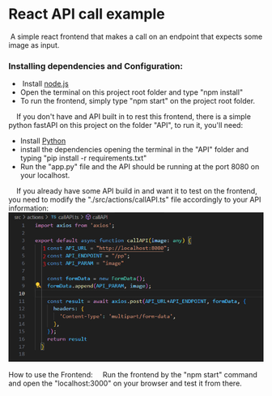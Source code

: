 # React API call example
 A simple react frontend that makes a call on an endpoint that expects some image as input.

### Installing dependencies and Configuration:
-  Install [node.js](https://nodejs.org/en)
- Open the terminal on this project root folder and type "npm install"
- To run the frontend, simply type "npm start" on the project root folder.

    If you don't have and API built in to rest this frontend, there is a simple python fastAPI on this project on the folder "API", to run it, you'll need:
- Install [Python](https://www.python.org)
- install the dependencies opening the terminal in the "API" folder and typing "pip install -r requirements.txt"
- Run the "app.py" file and the API should be running at the port 8080 on your localhost.

    If you already have some API build in and want it to test on the frontend, you need to modify the "./src/actions/callAPI.ts" file accordingly to your API information:
    ![Modify This](assets/ChangeThis.png)


How to use the Frontend:
    Run the frontend by the "npm start" command and open the "localhost:3000" on your browser and test it from there.